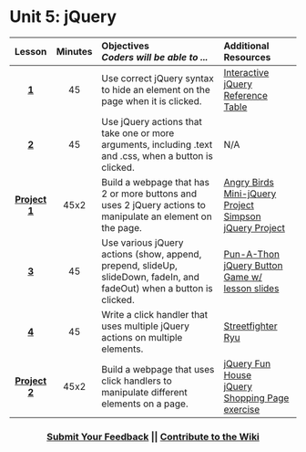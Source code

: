 # Unit 5: jQuery







|Lesson|Minutes|Objectives <br> *Coders will be able to ...*|Additional Resources|
|:-------:|:-------:|:-------|:-------|
|[**1**](https://drive.google.com/open?id=1tRXdUHVdDcS4CuV7VzCzN8tVX90YOCC67ZLIJvxT4O4)|45| Use correct jQuery syntax to hide an element on the page when it is clicked. |[Interactive jQuery Reference Table](https://popcode.org/?gist=ad90bdd7a31ba4c0c84c1bec0320a95b)|
|[**2**](https://docs.google.com/presentation/d/1t-aiNt-AtpCOrL0G1Zug3mUMxDFDcuLs9NJVkcTQiDI/edit?usp=sharing)|45| Use jQuery actions that take one or more arguments, including .text and .css, when a button is clicked. |N/A|
|[**Project 1**](https://docs.google.com/presentation/d/1Lx0fLimB9hjrlCUsC9tDjLxwYggla_IuRMK6oMlJNS0/edit?usp=sharing)|45x2|Build a webpage that has 2 or more buttons and uses 2 jQuery actions to manipulate an element on the page.|[Angry Birds Mini-jQuery Project](https://popcode.org/?gist=9733eb74379188b0a8ebf968f29337a9)<br>[Simpson jQuery Project](https://docs.google.com/presentation/d/1Sb_NK1P2NxphWXwc3glcTY0f6Ee0O_gOfnGBgcMvk9k/edit#slide=id.g193894fb05_0_58)|
|[**3**](https://docs.google.com/presentation/d/1qCqyQ0i79pOR5PHOQSRcr2T2Yx9iCWj-e0qufpIAHu0/edit?usp=sharing)|45| Use various jQuery actions (show, append, prepend, slideUp, slideDown, fadeIn, and fadeOut) when a button is clicked. |[Pun-A-Thon](https://github.com/ScriptEdcurriculum/curriculum2016/tree/master/year1/units/unit5/projects/project1)<br>[jQuery Button Game w/ lesson slides](https://docs.google.com/presentation/d/1CqWPYkYURA_7NAHj_7Oy-02ipjZcGXGFuLaEBfth_2g/edit?usp=sharing)|
|[**4**](https://docs.google.com/presentation/d/18LKjGzcOL1K7lYr6iGNWin6Px7IcjaHa54GOkR234Z4/edit?usp=sharing)|45| Write a click handler that uses multiple jQuery actions on multiple elements.  |[Streetfighter Ryu](https://popcode.org/?gist=0dc4428b629c9725a7318e054ff60a32)|
|[**Project 2**](https://docs.google.com/presentation/d/1_G7KbZGlX1JZkxnYAt7kKJLHMb2EqStCLn2ctrrsE7c/edit?usp=sharing)|45x2|Build a webpage that uses click handlers to manipulate different elements on a page.|[jQuery Fun House](https://github.com/ScriptEdcurriculum/curriculum2016/tree/master/year1/units/unit5/projects/project2)<br>[jQuery Shopping Page exercise](https://docs.google.com/presentation/d/1MvGB-zKLNpacOVwlU1URWbS6K_6buSvUW1__e_0Floc/edit#slide=id.g12ee5b58a7_0_5)|



 <h3 align="center"><a href="https://docs.google.com/forms/d/e/1FAIpQLSfx0wkLyw_jSOhWR2yY8GTR8TV2NXYZc40us7aPHnl9bO6WAQ/viewform">Submit Your Feedback</a> || <a href="https://github.com/ScriptEdcurriculum/curriculum17-18/wiki/1.-Foundations#unit-5-jquery">Contribute to the Wiki</a></h3> 

